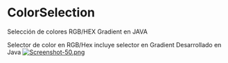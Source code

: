 # ColorSelection
Selección de colores RGB/HEX Gradient en JAVA

Selector de color en RGB/Hex incluye selector en Gradient
Desarrollado en Java
[![Screenshot-50.png](https://i.postimg.cc/nVQfB2rb/Screenshot-50.png)](https://postimg.cc/Rq9YzcwX)
